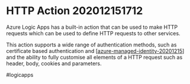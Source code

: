 # HTTP Action 202012151712

Azure Logic Apps has a built-in action that can be used to make HTTP requests which can be used to define HTTP requests to other services. 

This action supports a wide range of authentication methods, such as certificate based authentication and [[azure-managed-identity-20201215]] and the ability to fully customise all elements of a HTTP request such as header, body, cookies and parameters.

#logicapps

[//begin]: # "Autogenerated link references for markdown compatibility"
[azure-managed-identity-20201215]: azure-managed-identity-20201215 "Azure Managed Identity 20201215"
[//end]: # "Autogenerated link references"